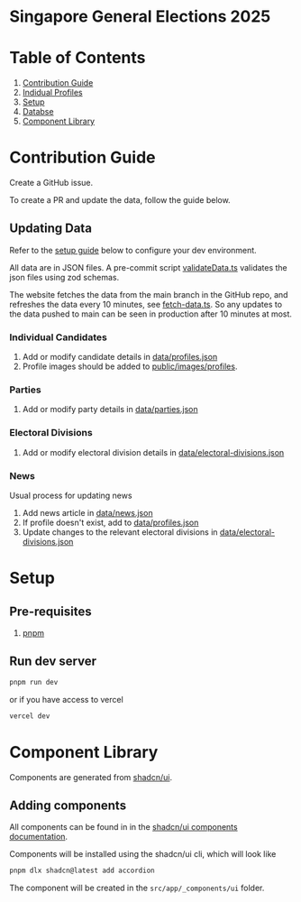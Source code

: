 # Singapore General Elections 2025

# Table of Contents

1. [Contribution Guide](#contribution-guide)
1. [Indidual Profiles](#individual-profiles)
1. [Setup](#setup)
1. [Databse](#database)
1. [Component Library](#component-library)

# Contribution Guide

Create a GitHub issue.

To create a PR and update the data, follow the guide below.

## Updating Data

Refer to the [setup guide](#setup) below to configure your dev environment.

All data are in JSON files. A pre-commit script [validateData.ts](src/scripts/validate-data.ts) validates the json files using zod schemas.

The website fetches the data from the main branch in the GitHub repo, and refreshes the data every 10 minutes, see [fetch-data.ts](src/app/actions/fetch-data.ts). So any updates to the data pushed to main can be seen in production after 10 minutes at most.

### Individual Candidates

1. Add or modify candidate details in [data/profiles.json](data/profiles.json)
1. Profile images should be added to [public/images/profiles](public/images/profiles/).

### Parties

1. Add or modify party details in [data/parties.json](data/parties.json)

### Electoral Divisions

1. Add or modify electoral division details in [data/electoral-divisions.json](data/electoral-divisions.json)

### News

Usual process for updating news

1. Add news article in [data/news.json](data/news.json)
1. If profile doesn't exist, add to [data/profiles.json](data/profiles.json)
2. Update changes to the relevant electoral divisions in [data/electoral-divisions.json](data/electoral-divisions.json)

# Setup

## Pre-requisites

1. [pnpm](https://pnpm.io/)

## Run dev server

```sh
pnpm run dev
```

or if you have access to vercel

```sh
vercel dev
```

# Component Library

Components are generated from [shadcn/ui](https://ui.shadcn.com/).

## Adding components

All components can be found in in the [shadcn/ui components documentation](https://ui.shadcn.com/docs/components/accordion).

Components will be installed using the shadcn/ui cli, which will look like

```sh
pnpm dlx shadcn@latest add accordion
```

The component will be created in the `src/app/_components/ui` folder.
